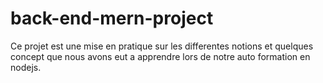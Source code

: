 # back-end-mern-project
Ce projet est une mise en pratique sur les differentes notions et quelques concept que nous avons eut a apprendre lors de notre auto formation en nodejs.
